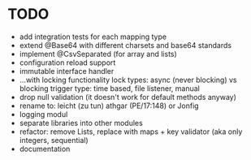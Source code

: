 # TODO
- add integration tests for each mapping type
- extend @Base64 with different charsets and base64 standards
- implement @CsvSeparated (for array and lists)
- configuration reload support
- immutable interface handler
- ...with locking functionality
    lock types: async (never blocking) vs blocking
    trigger type: time based, file listener, manual
- drop null validation (it doesn't work for default methods anyway)
- rename to: leicht (zu tun) athgar (PE/17:148) or Jonfig
- logging modul
- separate libraries into other modules
- refactor: remove Lists, replace with maps + key validator (aka only integers, sequential)
- documentation
